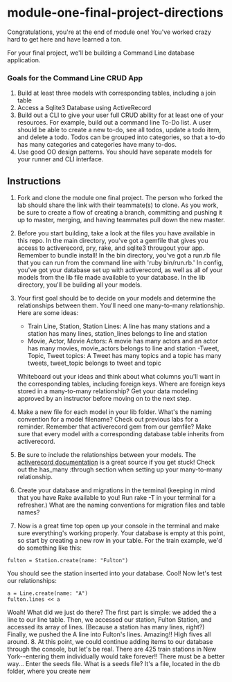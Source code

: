 # module-one-final-project-directions

Congratulations, you're at the end of module one! You've worked crazy hard to get here and have learned a ton.

For your final project, we'll be building a Command Line database application.

### Goals for the Command Line CRUD App

1. Build at least three models with corresponding tables, including a join table
2. Access a Sqlite3 Database using ActiveRecord
3. Build out a CLI to give your user full CRUD ability for at least one of your resources. For example, build out a command line To-Do list. A user should be able to create a new to-do, see all todos, update a todo item, and delete a todo. Todos can be grouped into categories, so that a to-do has many categories and categories have many to-dos.
4. Use good OO design patterns. You should have separate models for your runner and CLI interface.

## Instructions
1. Fork and clone the module one final project. The person who forked the lab should share the link with their teammate(s) to clone. As you work, be sure to create a flow of creating a branch, committing and pushing it up to master, merging, and having teammates pull down the new master.
2. Before you start building, take a look at the files you have available in this repo. In the main directory, you've got a gemfile that gives you access to activerecord, pry, rake, and sqlite3 througout your app. Remember to bundle install! In the bin directory, you've got a run.rb file that you can run from the command line with 'ruby bin/run.rb.' In config, you've got your database set up with activerecord, as well as all of your models from the lib file made available to your database. In the lib directory, you'll be building all your models. 
3. Your first goal should be to decide on your models and determine the relationships between them. You'll need one many-to-many relationship. 
  Here are some ideas: 
    - Train Line, Station, Station Lines: A line has many stations and a station has many lines, station_lines belongs to line and station
    - Movie, Actor, Movie Actors: A movie has many actors and an actor has many movies, movie_actors belongs to line and station
    -Tweet, Topic, Tweet topics: A Tweet has many topics and a topic has many tweets, tweet_topic belongs to tweet and topic
    
    Whiteboard out your ideas and think about what columns you'll want in the corresponding tables, including foreign keys. Where are foreign keys stored in a many-to-many relationship? Get your data modeling approved by an instructor before moving on to the next step. 
4. Make a new file for each model in your lib folder. What's the naming convention for a model filename? Check out previous labs for a reminder. Remember that activerecord gem from our gemfile? Make sure that every model with a corresponding database table inherits from activerecord. 
5. Be sure to include the relationships between your models. The <a href="http://guides.rubyonrails.org/association_basics.html">activerecord documentation</a> is a great source if you get stuck! Check out the has_many :through section when setting up your many-to-many relationship.
6. Create your database and migrations in the terminal (keeping in mind that you have Rake available to you! Run rake -T in your terminal for a refresher.) What are the naming conventions for migration files and table names?
7. Now is a great time top open up your console in the terminal and make sure everything's working properly. Your database is empty at this point, so start by creating a new row in your table. For the train example, we'd do something like this:
```
fulton = Station.create(name: "Fulton")
```
You should see the station inserted into your database. Cool! Now let's test our relationships:
```
a = Line.create(name: "A")
fulton.lines << a
```
Woah! What did we just do there? The first part is simple: we added the a line to our line table. Then, we accessed our station, Fulton Station, and accessed its array of lines. (Because a station has many lines, right?) Finally, we pushed the A line into Fulton's lines. Amazing!! High fives all around.
8. At this point, we could continue adding items to our database through the console, but let's be real. There are 425 train stations in New York--entering them individually would take forever!! There must be a better way... Enter the seeds file. What is a seeds file? It's a file, located in the db folder, where you create new 


  


